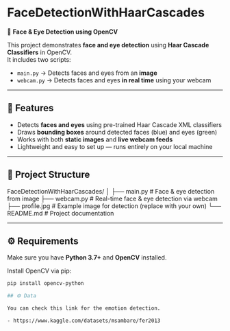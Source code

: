 # FaceDetectionWithHaarCascades

🧠 **Face & Eye Detection using OpenCV**

This project demonstrates **face and eye detection** using **Haar Cascade Classifiers** in OpenCV.  
It includes two scripts:
- `main.py` → Detects faces and eyes from an **image**
- `webcam.py` → Detects faces and eyes **in real time** using your webcam

---

## 📸 Features

- Detects **faces and eyes** using pre-trained Haar Cascade XML classifiers  
- Draws **bounding boxes** around detected faces (blue) and eyes (green)  
- Works with both **static images** and **live webcam feeds**  
- Lightweight and easy to set up — runs entirely on your local machine  

---

## 🧩 Project Structure

FaceDetectionWithHaarCascades/
│
├── main.py # Face & eye detection from image
├── webcam.py # Real-time face & eye detection via webcam
├── profile.jpg # Example image for detection (replace with your own)
└── README.md # Project documentation


---

## ⚙️ Requirements

Make sure you have **Python 3.7+** and **OpenCV** installed.

Install OpenCV via pip:

```bash
pip install opencv-python

## ⚙️ Data

You can check this link for the emotion detection.

- https://www.kaggle.com/datasets/msambare/fer2013
